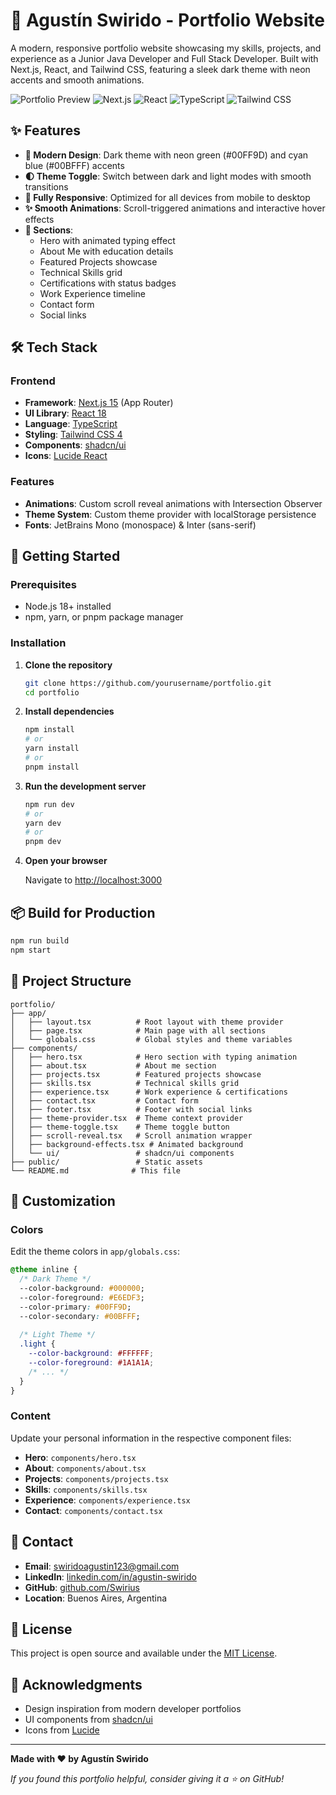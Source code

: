 # 🚀 Agustín Swirido - Portfolio Website

A modern, responsive portfolio website showcasing my skills, projects, and experience as a Junior Java Developer and Full Stack Developer. Built with Next.js, React, and Tailwind CSS, featuring a sleek dark theme with neon accents and smooth animations.

![Portfolio Preview](https://img.shields.io/badge/Status-Live-success?style=for-the-badge)
![Next.js](https://img.shields.io/badge/Next.js-15-black?style=for-the-badge&logo=next.js)
![React](https://img.shields.io/badge/React-18-blue?style=for-the-badge&logo=react)
![TypeScript](https://img.shields.io/badge/TypeScript-5-blue?style=for-the-badge&logo=typescript)
![Tailwind CSS](https://img.shields.io/badge/Tailwind-4-38bdf8?style=for-the-badge&logo=tailwind-css)

## ✨ Features

- **🎨 Modern Design**: Dark theme with neon green (#00FF9D) and cyan blue (#00BFFF) accents
- **🌓 Theme Toggle**: Switch between dark and light modes with smooth transitions
- **📱 Fully Responsive**: Optimized for all devices from mobile to desktop
- **✨ Smooth Animations**: Scroll-triggered animations and interactive hover effects
- **🎯 Sections**:
  - Hero with animated typing effect
  - About Me with education details
  - Featured Projects showcase
  - Technical Skills grid
  - Certifications with status badges
  - Work Experience timeline
  - Contact form
  - Social links

## 🛠️ Tech Stack

### Frontend
- **Framework**: [Next.js 15](https://nextjs.org/) (App Router)
- **UI Library**: [React 18](https://react.dev/)
- **Language**: [TypeScript](https://www.typescriptlang.org/)
- **Styling**: [Tailwind CSS 4](https://tailwindcss.com/)
- **Components**: [shadcn/ui](https://ui.shadcn.com/)
- **Icons**: [Lucide React](https://lucide.dev/)

### Features
- **Animations**: Custom scroll reveal animations with Intersection Observer
- **Theme System**: Custom theme provider with localStorage persistence
- **Fonts**: JetBrains Mono (monospace) & Inter (sans-serif)

## 🚀 Getting Started

### Prerequisites

- Node.js 18+ installed
- npm, yarn, or pnpm package manager

### Installation

1. **Clone the repository**
   ```bash
   git clone https://github.com/yourusername/portfolio.git
   cd portfolio
   ```

2. **Install dependencies**
   ```bash
   npm install
   # or
   yarn install
   # or
   pnpm install
   ```

3. **Run the development server**
   ```bash
   npm run dev
   # or
   yarn dev
   # or
   pnpm dev
   ```

4. **Open your browser**
   
   Navigate to [http://localhost:3000](http://localhost:3000)

## 📦 Build for Production

```bash
npm run build
npm start
```

## 📁 Project Structure


```
portfolio/
├── app/
│   ├── layout.tsx          # Root layout with theme provider
│   ├── page.tsx            # Main page with all sections
│   └── globals.css         # Global styles and theme variables
├── components/
│   ├── hero.tsx            # Hero section with typing animation
│   ├── about.tsx           # About me section
│   ├── projects.tsx        # Featured projects showcase
│   ├── skills.tsx          # Technical skills grid
│   ├── experience.tsx      # Work experience & certifications
│   ├── contact.tsx         # Contact form
│   ├── footer.tsx          # Footer with social links
│   ├── theme-provider.tsx  # Theme context provider
│   ├── theme-toggle.tsx    # Theme toggle button
│   ├── scroll-reveal.tsx   # Scroll animation wrapper
│   ├── background-effects.tsx # Animated background
│   └── ui/                 # shadcn/ui components
├── public/                 # Static assets
└── README.md              # This file
```

## 🎨 Customization

### Colors

Edit the theme colors in `app/globals.css`:

```css
@theme inline {
  /* Dark Theme */
  --color-background: #000000;
  --color-foreground: #E6EDF3;
  --color-primary: #00FF9D;
  --color-secondary: #00BFFF;
  
  /* Light Theme */
  .light {
    --color-background: #FFFFFF;
    --color-foreground: #1A1A1A;
    /* ... */
  }
}
```

### Content

Update your personal information in the respective component files:
- **Hero**: `components/hero.tsx`
- **About**: `components/about.tsx`
- **Projects**: `components/projects.tsx`
- **Skills**: `components/skills.tsx`
- **Experience**: `components/experience.tsx`
- **Contact**: `components/contact.tsx`

## 📧 Contact

- **Email**: swiridoagustin123@gmail.com
- **LinkedIn**: [linkedin.com/in/agustin-swirido](https://linkedin.com/in/agustin-swirido)
- **GitHub**: [github.com/Swirius](https://github.com/Swirius)
- **Location**: Buenos Aires, Argentina

## 📄 License

This project is open source and available under the [MIT License](LICENSE).

## 🙏 Acknowledgments

- Design inspiration from modern developer portfolios
- UI components from [shadcn/ui](https://ui.shadcn.com/)
- Icons from [Lucide](https://lucide.dev/)

---

**Made with ❤️ by Agustín Swirido**

*If you found this portfolio helpful, consider giving it a ⭐ on GitHub!*
